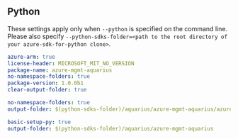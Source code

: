 ## Python

These settings apply only when `--python` is specified on the command line.
Please also specify `--python-sdks-folder=<path to the root directory of your azure-sdk-for-python clone>`.

``` yaml $(track2)
azure-arm: true
license-header: MICROSOFT_MIT_NO_VERSION
package-name: azure-mgmt-aquarius
no-namespace-folders: true
package-version: 1.0.0b1
clear-output-folder: true
```

``` yaml $(python-mode) == 'update' && $(track2)
no-namespace-folders: true
output-folder: $(python-sdks-folder)/aquarius/azure-mgmt-aquarius/azure/mgmt/aquarius
```

``` yaml $(python-mode) == 'create' && $(track2)
basic-setup-py: true
output-folder: $(python-sdks-folder)/aquarius/azure-mgmt-aquarius
```
